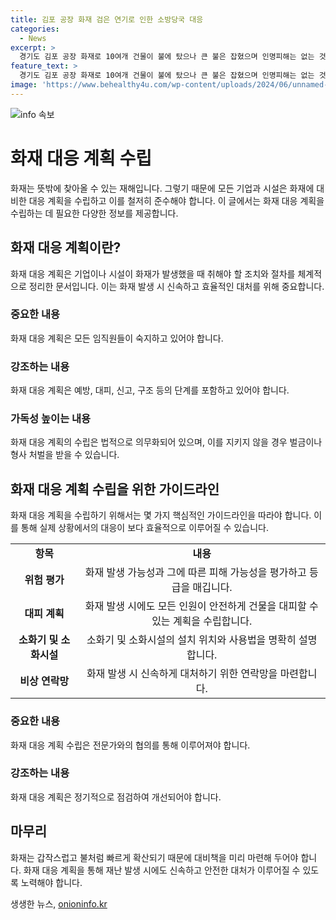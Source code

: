 ```yaml
---
title: 김포 공장 화재 검은 연기로 인한 소방당국 대응
categories:
  - News
excerpt: >
  경기도 김포 공장 화재로 10여개 건물이 불에 탔으나 큰 불은 잡혔으며 인명피해는 없는 것으로 확인됐습니다. 화재가 발생한 샌드위치 패널 구조의 공장과 창고는 빠른 속도로 번져 40건 넘는 신고가 접수됐으며 소방당국은 화재 원인을 조사할 예정입니다.
feature_text: >
  경기도 김포 공장 화재로 10여개 건물이 불에 탔으나 큰 불은 잡혔으며 인명피해는 없는 것으로 확인됐습니다. 화재가 발생한 샌드위치 패널 구조의 공장과 창고는 빠른 속도로 번져 40건 넘는 신고가 접수됐으며 소방당국은 화재 원인을 조사할 예정입니다.
image: 'https://www.behealthy4u.com/wp-content/uploads/2024/06/unnamed-file.png'
---
```


<p><img src="https://www.behealthy4u.com/wp-content/uploads/2024/06/unnamed-file.png" alt="info 속보" /></p>

<h1>화재 대응 계획 수립</h1>

<p data-ke-size="size16">화재는 뜻밖에 찾아올 수 있는 재해입니다. 그렇기 때문에 모든 기업과 시설은 화재에 대비한 대응 계획을 수립하고 이를 철저히 준수해야 합니다. 이 글에서는 화재 대응 계획을 수립하는 데 필요한 다양한 정보를 제공합니다. </p>

<h2 data-ke-size="size26">화재 대응 계획이란?</h2>

<p data-ke-size="size16">화재 대응 계획은 기업이나 시설이 화재가 발생했을 때 취해야 할 조치와 절차를 체계적으로 정리한 문서입니다. 이는 화재 발생 시 신속하고 효율적인 대처를 위해 중요합니다.</p>

<h3>중요한 내용</h3>

<p data-ke-size="size16">화재 대응 계획은 모든 임직원들이 숙지하고 있어야 합니다.</p>

<h3>강조하는 내용</h3>

<p data-ke-size="size16">화재 대응 계획은 예방, 대피, 신고, 구조 등의 단계를 포함하고 있어야 합니다.</p>

<h3>가독성 높이는 내용</h3>

<p data-ke-size="size16">화재 대응 계획의 수립은 법적으로 의무화되어 있으며, 이를 지키지 않을 경우 벌금이나 형사 처벌을 받을 수 있습니다.</p>

<h2 data-ke-size="size26">화재 대응 계획 수립을 위한 가이드라인</h2>

<p data-ke-size="size16">화재 대응 계획을 수립하기 위해서는 몇 가지 핵심적인 가이드라인을 따라야 합니다. 이를 통해 실제 상황에서의 대응이 보다 효율적으로 이루어질 수 있습니다.</p>

<table>
  <tr>
    <td style="text-align: center; height: 17px;"><b>항목</b></td>
    <td style="text-align: center; height: 17px;"><b>내용</b></td>
  </tr>
  <tr>
    <td style="text-align: center; height: 17px;"><b>위험 평가</b></td>
    <td style="text-align: center; height: 17px;">화재 발생 가능성과 그에 따른 피해 가능성을 평가하고 등급을 매깁니다.</td>
  </tr>
  <tr>
    <td style="text-align: center; height: 17px;"><b>대피 계획</b></td>
    <td style="text-align: center; height: 17px;">화재 발생 시에도 모든 인원이 안전하게 건물을 대피할 수 있는 계획을 수립합니다.</td>
  </tr>
  <tr>
    <td style="text-align: center; height: 17px;"><b>소화기 및 소화시설</b></td>
    <td style="text-align: center; height: 17px;">소화기 및 소화시설의 설치 위치와 사용법을 명확히 설명합니다.</td>
  </tr>
  <tr>
    <td style="text-align: center; height: 17px;"><b>비상 연락망</b></td>
    <td style="text-align: center; height: 17px;">화재 발생 시 신속하게 대처하기 위한 연락망을 마련합니다.</td>
  </tr>
</table>

<h3>중요한 내용</h3>

<p data-ke-size="size16">화재 대응 계획 수립은 전문가와의 협의를 통해 이루어져야 합니다.</p>

<h3>강조하는 내용</h3>

<p data-ke-size="size16">화재 대응 계획은 정기적으로 점검하여 개선되어야 합니다.</p>

<h2 data-ke-size="size26">마무리</h2>

<p data-ke-size="size16">화재는 갑작스럽고 불처럼 빠르게 확산되기 때문에 대비책을 미리 마련해 두어야 합니다. 화재 대응 계획을 통해 재난 발생 시에도 신속하고 안전한 대처가 이루어질 수 있도록 노력해야 합니다.</p>
생생한 뉴스, <a href="https://onioninfo.kr" rel="dofollow">onioninfo.kr</a>


